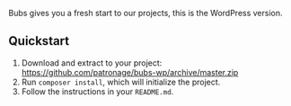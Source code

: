 Bubs gives you a fresh start to our projects, this is the WordPress version.

## Quickstart

1. Download and extract to your project: https://github.com/patronage/bubs-wp/archive/master.zip
2. Run `composer install`, which will initialize the project.
3. Follow the instructions in your `README.md`.
